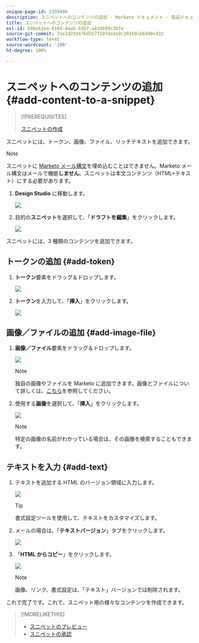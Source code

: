```yaml
---
unique-page-id: 2359496
description: スニペットへのコンテンツの追加 - Marketo ドキュメント - 製品ドキュメント
title: スニペットへのコンテンツの追加
exl-id: b8be61ea-016d-4aab-b1b7-a43d699c3bfe
source-git-commit: 72e1d29347bd5b77107da1e9c30169cb6490c432
workflow-type: tm+mt
source-wordcount: '199'
ht-degree: 100%

---
```


# スニペットへのコンテンツの追加 {#add-content-to-a-snippet}

>[!PREREQUISITES]
>
>[スニペットの作成](/help/marketo/product-docs/personalization/segmentation-and-snippets/snippets/create-a-snippet.md)

スニペットには、トークン、画像、ファイル、リッチテキストを追加できます。

>[!NOTE]
>
>スニペットに [Marketo メール構文](/help/marketo/product-docs/email-marketing/general/email-editor-2/email-template-syntax.md)を埋め込むことはできません。Marketo メール構文はメールで機能&#x200B;**しません**。スニペットは本文コンテンツ（HTML+テキスト）にする必要があります。

1. **Design Studio** に移動します。

   ![](assets/designstudio-2.png)

1. 目的の&#x200B;**スニペット**&#x200B;を選択して、「**ドラフトを編集**」をクリックします。

   ![](assets/image2014-9-16-9-3a34-3a58.png)

スニペットには、3 種類のコンテンツを追加できます。

## トークンの追加 {#add-token}

1. **トークン**&#x200B;要素をドラッグ＆ドロップします。

   ![](assets/image2014-9-16-9-3a35-3a8.png)

1. **トークン**&#x200B;を入力して、「**挿入**」をクリックします。

   ![](assets/image2014-9-16-9-3a35-3a16.png)

## 画像／ファイルの追加 {#add-image-file}

1. **画像／ファイル**&#x200B;要素をドラッグ＆ドロップします。

   ![](assets/image2014-9-16-9-3a35-3a25.png)

   >[!NOTE]
   >
   >独自の画像やファイルを Marketo に追加できます。画像とファイルについて詳しくは、[こちら](/help/marketo/product-docs/demand-generation/images-and-files/add-images-and-files-to-marketo.md)を参照してください。

1. 使用する&#x200B;**画像**&#x200B;を選択して、「**挿入**」をクリックします。

   ![](assets/image2014-9-16-9-3a35-3a33.png)

   >[!NOTE]
   >
   >特定の画像の名前がわかっている場合は、その画像を検索することもできます。

## テキストを入力 {#add-text}

1. テキストを追加する HTML のバージョン領域に入力します。

   ![](assets/image2014-9-16-9-3a35-3a43.png)

   >[!TIP]
   >
   >書式設定ツールを使用して、テキストをカスタマイズします。

1. メールの場合は、「**テキストバージョン**」タブをクリックします。

   ![](assets/image2014-9-16-9-3a35-3a51.png)

1. 「**HTML からコピー**」をクリックします。

   ![](assets/image2014-9-16-9-3a35-3a59.png)

   >[!NOTE]
   >
   >画像、リンク、書式設定は、「テキスト」バージョンでは削除されます。

これで完了です。これで、スニペット用の様々なコンテンツを作成できます。

>[!MORELIKETHIS]
>
>* [スニペットのプレビュー](/help/marketo/product-docs/personalization/segmentation-and-snippets/snippets/preview-a-snippet.md)
>* [スニペットの承認](/help/marketo/product-docs/personalization/segmentation-and-snippets/snippets/approve-a-snippet.md)

